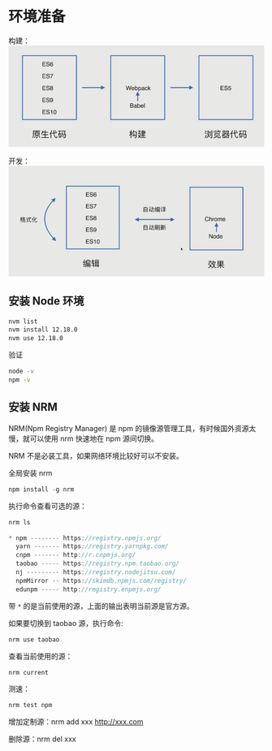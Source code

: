 # 环境准备

构建：
![es_084355.png](../img/es_084355.png)

开发：
![es_084528.png](../img/es_084528.png)

## 安装 Node 环境

```bash
nvm list
nvm install 12.18.0
nvm use 12.18.0
```

验证

```bash
node -v
npm -v
```

## 安装 NRM

NRM(Npm Registry Manager) 是 npm 的镜像源管理工具，有时候国外资源太慢，就可以使用 nrm 快速地在 npm 源间切换。

NRM 不是必装工具，如果网络环境比较好可以不安装。

全局安装 nrm

```js
npm install -g nrm
```

执行命令查看可选的源：

```js
nrm ls
```

```js
* npm -------- https://registry.npmjs.org/
  yarn ------- https://registry.yarnpkg.com/
  cnpm ------- http://r.cnpmjs.org/
  taobao ----- https://registry.npm.taobao.org/
  nj --------- https://registry.nodejitsu.com/
  npmMirror -- https://skimdb.npmjs.com/registry/
  edunpm ----- http://registry.enpmjs.org/
```

带 `*` 的是当前使用的源，上面的输出表明当前源是官方源。

如果要切换到 taobao 源，执行命令:

```js
nrm use taobao
```

查看当前使用的源：

```js
nrm current
```

测速：

```js
nrm test npm
```

增加定制源：nrm add xxx http://xxx.com

删除源：nrm del xxx
